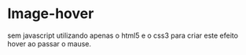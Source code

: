 # Image-hover

sem javascript utilizando apenas o html5 e o css3
para criar este efeito hover ao passar o mause.